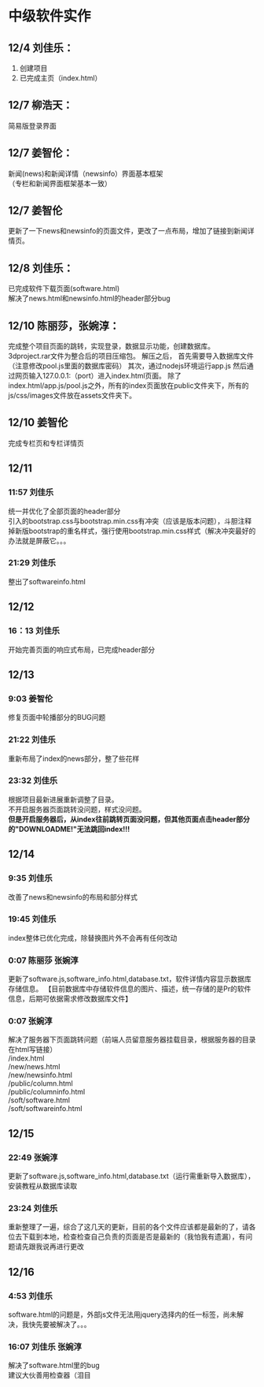 # 中级软件实作

## 12/4 刘佳乐：   
1. 创建项目  
2. 已完成主页（index.html）

## 12/7 柳浩天：  
 简易版登录界面


## 12/7 姜智伦：  
  新闻(news)和新闻详情（newsinfo）界面基本框架  
  （专栏和新闻界面框架基本一致）
  
## 12/7 姜智伦
更新了一下news和newsinfo的页面文件，更改了一点布局，增加了链接到新闻详情页。


## 12/8 刘佳乐：   
已完成软件下载页面(software.html)  
解决了news.html和newsinfo.html的header部分bug

## 12/10 陈丽莎，张婉淳：
完成整个项目页面的跳转，实现登录，数据显示功能，创建数据库。
3dproject.rar文件为整合后的项目压缩包。
解压之后，
首先需要导入数据库文件（注意修改pool.js里面的数据库密码）
其次，通过nodejs环境运行app.js
然后通过网页输入127.0.0.1:（port）进入index.html页面。
除了index.html/app.js/pool.js之外，所有的index页面放在public文件夹下，所有的js/css/images文件放在assets文件夹下。

## 12/10 姜智伦
完成专栏页和专栏详情页

## 12/11 
### 11:57 刘佳乐
统一并优化了全部页面的header部分  
引入的bootstrap.css与bootstrap.min.css有冲突（应该是版本问题），斗胆注释掉新版bootstrap的重名样式，强行使用bootstrap.min.css样式（解决冲突最好的办法就是屏蔽它。。。
### 21:29 刘佳乐  
整出了softwareinfo.html

## 12/12
### 16：13 刘佳乐
开始完善页面的响应式布局，已完成header部分

## 12/13
### 9:03 姜智伦
修复页面中轮播部分的BUG问题  
  
### 21:22 刘佳乐
重新布局了index的news部分，整了些花样

### 23:32 刘佳乐
根据项目最新进展重新调整了目录。  
不开启服务器页面跳转没问题，样式没问题。  
<strong>但是开启服务器后，从index往前跳转页面没问题，但其他页面点击header部分的"DOWNLOADME!"无法跳回index!!!</strong>

## 12/14
### 9:35 刘佳乐
改善了news和newsinfo的布局和部分样式
### 19:45 刘佳乐
index整体已优化完成，除替换图片外不会再有任何改动
### 0:07 陈丽莎 张婉淳
更新了software.js,software_info.html,database.txt，软件详情内容显示数据库存储信息。  【目前数据库中存储软件信息的图片、描述，统一存储的是Pr的软件信息，后期可依据需求修改数据库文件】
### 0:07 张婉淳
解决了服务器下页面跳转问题（前端人员留意服务器挂载目录，根据服务器的目录在html写链接）  
/index.html  
/new/news.html  
/new/newsinfo.html  
/public/column.html  
/public/columninfo.html  
/soft/software.html  
/soft/softwareinfo.html

## 12/15
### 22:49 张婉淳
更新了software.js,software_info.html,database.txt（运行需重新导入数据库），安装教程从数据库读取
### 23:24 刘佳乐  
重新整理了一遍，综合了这几天的更新，目前的各个文件应该都是最新的了，请各位去下载到本地，检查检查自己负责的页面是否是最新的（我怕我有遗漏），有问题请先跟我说再进行更改

## 12/16
### 4:53 刘佳乐
software.html的问题是，外部js文件无法用jquery选择<script type="text/html" id="tpdownloadlist"></script>内的任一标签，尚未解决，我快先要被解决了。。。
### 16:07 刘佳乐 张婉淳
解决了software.html里的bug  
建议大伙善用检查器（泪目
